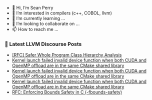 - 👋 Hi, I’m Sean Perry
- 👀 I’m interested in compilers (c++, COBOL, llvm)
- 🌱 I’m currently learning ...
- 💞️ I’m looking to collaborate on ...
- 📫 How to reach me ...

<!---
s66perry/s66perry is a ✨ special ✨ repository because its `README.md` (this file) appears on your GitHub profile.
You can click the Preview link to take a look at your changes.
--->
### 📕 Latest LLVM Discourse Posts

<!-- DISCOURSE-LLVM:START -->
- [[RFC] Safer Whole Program Class Hierarchy Analysis](https://discourse.llvm.org/t/rfc-safer-whole-program-class-hierarchy-analysis/65144#post_15)
- [Kernel launch failed invalid device function when both CUDA and OpenMP offload are in the same CMake shared library](https://discourse.llvm.org/t/kernel-launch-failed-invalid-device-function-when-both-cuda-and-openmp-offload-are-in-the-same-cmake-shared-library/71255#post_3)
- [Kernel launch failed invalid device function when both CUDA and OpenMP offload are in the same CMake shared library](https://discourse.llvm.org/t/kernel-launch-failed-invalid-device-function-when-both-cuda-and-openmp-offload-are-in-the-same-cmake-shared-library/71255#post_2)
- [Kernel launch failed invalid device function when both CUDA and OpenMP offload are in the same CMake shared library](https://discourse.llvm.org/t/kernel-launch-failed-invalid-device-function-when-both-cuda-and-openmp-offload-are-in-the-same-cmake-shared-library/71255#post_1)
- [RFC: Enforcing Bounds Safety in C &lpar;-fbounds-safety&rpar;](https://discourse.llvm.org/t/rfc-enforcing-bounds-safety-in-c-fbounds-safety/70854?page=4#post_66)
<!-- DISCOURSE-LLVM:END -->
